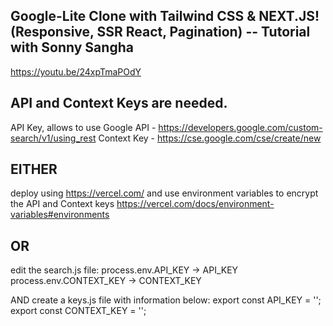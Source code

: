 ## Google-Lite Clone with Tailwind CSS & NEXT.JS! (Responsive, SSR React, Pagination) -- Tutorial with Sonny Sangha

https://youtu.be/24xpTmaPOdY

## API and Context Keys are needed.

API Key, allows to use Google API - https://developers.google.com/custom-search/v1/using_rest
Context Key - https://cse.google.com/cse/create/new

## EITHER

deploy using https://vercel.com/ and use environment variables to encrypt the API and Context keys https://vercel.com/docs/environment-variables#environments

## OR

edit the search.js file:
process.env.API_KEY -> API_KEY
process.env.CONTEXT_KEY -> CONTEXT_KEY

AND create a keys.js file with information below:
export const API_KEY = '';
export const CONTEXT_KEY = '';
